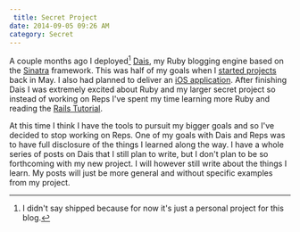 ```yaml
---
 title: Secret Project
date: 2014-09-05 09:26 AM
category: Secret
---
```


A couple months ago I deployed[^1] [Dais](http://www.coherentiterations.com/2014/07/07/introducing-dais), my Ruby blogging engine based on the [Sinatra](http://www.sinatrarb.com/) framework.  This was half of my goals when I [started projects](http://www.coherentiterations.com/2014/05/07/starting-projects) back in May. I also had planned to deliver an [iOS application](http://www.coherentiterations.com/2014/05/12/ios-project-reps). After finishing Dais I was extremely excited about Ruby and my larger secret project so instead of working on Reps I've spent my time learning more Ruby and reading the [Rails Tutorial](https://www.railstutorial.org/book).

At this time I think I have the tools to pursuit my bigger goals and so I've decided to stop working on Reps. One of my goals with Dais and Reps was to have full disclosure of the things I learned along the way. I have a whole series of posts on Dais that I still plan to write, but I don't plan to be so forthcoming with my new project. I will however still write about the things I learn. My posts will just be more general and without specific examples from my project.

[^1]: I didn't say shipped because for now it's just a personal project for this blog.
